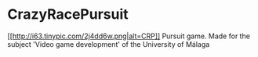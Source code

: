# CrazyRacePursuit
[[http://i63.tinypic.com/2j4dd6w.png|alt=CRP]]
Pursuit game. Made for the subject 'Video game development' of the University of Málaga

